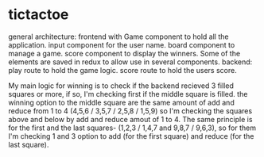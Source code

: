 # tictactoe
general architecture:
frontend with Game component to hold all the application.
input component for the user name.
board component to manage a game.
score component to display the winners.
Some of the elements are saved in redux to allow use in several components.
backend: play route to hold the game logic.
score route to hold the users score.

My main logic for winning is to check if the backend recieved 3 filled squares or more,
if so, I'm checking first if the middle square is filled.
the winning option to the middle square are the same amount of add and reduce from 1 to 4 (4,5,6 / 3,5,7 / 2,5,8 / 1,5,9)
so I'm checking the squares above and below by add and reduce amout of 1 to 4.
The same principle is for the first and the last squares- (1,2,3 / 1,4,7 and 9,8,7 / 9,6,3), so for them I'm checking 1 and 3 option to add (for the first square) and reduce (for the last square).